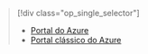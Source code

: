 > [!div class="op_single_selector"]
> * [Portal do Azure](../articles/storage/storage-create-storage-account.md)
> * [Portal clássico do Azure](../articles/storage/storage-create-storage-account-classic-portal.md)
> 
> 

